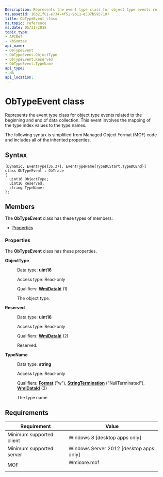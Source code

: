 ```yaml
---
Description: Represents the event type class for object type events related to the beginning and end of data collection.
ms.assetid: 16b21f61-e734-4f51-9b11-e507b5957107
title: ObTypeEvent class
ms.topic: reference
ms.date: 05/31/2018
topic_type: 
- APIRef
- kbSyntax
api_name: 
- ObTypeEvent
- ObTypeEvent.ObjectType
- ObTypeEvent.Reserved
- ObTypeEvent.TypeName
api_type: 
- NA
api_location: 
---
```


# ObTypeEvent class

Represents the event type class for object type events related to the beginning and end of data collection. This event involves the mapping of the type index values to the type names.

The following syntax is simplified from Managed Object Format (MOF) code and includes all of the inherited properties.

## Syntax

``` syntax
[Dynamic, EventType{36,37}, EventTypeName{TypeDCStart,TypeDCEnd}]
class ObTypeEvent : ObTrace
{
  uint16 ObjectType;
  uint16 Reserved;
  string TypeName;
};
```

## Members

The **ObTypeEvent** class has these types of members:

-   [Properties](#properties)

### Properties

The **ObTypeEvent** class has these properties.

<dl> <dt>

**ObjectType**
</dt> <dd> <dl> <dt>

Data type: **uint16**
</dt> <dt>

Access type: Read-only
</dt> <dt>

Qualifiers: [**WmiDataId**](event-tracing-mof-qualifiers.md) (1)
</dt> </dl>

The object type.

</dd> <dt>

**Reserved**
</dt> <dd> <dl> <dt>

Data type: **uint16**
</dt> <dt>

Access type: Read-only
</dt> <dt>

Qualifiers: [**WmiDataId**](event-tracing-mof-qualifiers.md) (2)
</dt> </dl>

Reserved.

</dd> <dt>

**TypeName**
</dt> <dd> <dl> <dt>

Data type: **string**
</dt> <dt>

Access type: Read-only
</dt> <dt>

Qualifiers: [**Format**](event-tracing-mof-qualifiers.md) ("w"), [**StringTermination**](event-tracing-mof-qualifiers.md) ("NullTerminated"), [**WmiDataId**](event-tracing-mof-qualifiers.md) (3)
</dt> </dl>

The type name.

</dd> </dl>

## Requirements



| Requirement | Value |
|-------------------------------------|----------------------------------------------------------------------------------------|
| Minimum supported client<br/> | Windows 8 \[desktop apps only\]<br/>                                             |
| Minimum supported server<br/> | Windows Server 2012 \[desktop apps only\]<br/>                                   |
| MOF<br/>                      | <dl> <dt>Wmicore.mof</dt> </dl> |



 

 




